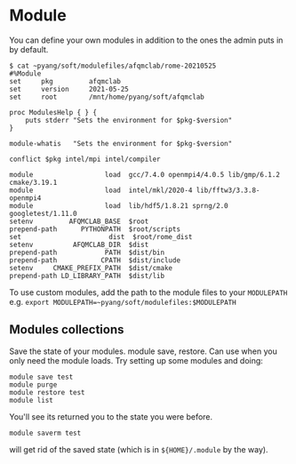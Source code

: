 # Module

You can define your own modules in addition to the ones the admin puts in by default.
```
$ cat ~pyang/soft/modulefiles/afqmclab/rome-20210525
#%Module
set 	pkg     	afqmclab
set 	version 	2021-05-25
set 	root    	/mnt/home/pyang/soft/afqmclab
 
proc ModulesHelp { } {
	puts stderr "Sets the environment for $pkg-$version"
}
 
module-whatis   "Sets the environment for $pkg-$version"
 
conflict $pkg intel/mpi intel/compiler
 
module                  load  gcc/7.4.0 openmpi4/4.0.5 lib/gmp/6.1.2 cmake/3.19.1 
module                  load  intel/mkl/2020-4 lib/fftw3/3.3.8-openmpi4
module                  load  lib/hdf5/1.8.21 sprng/2.0 googletest/1.11.0
setenv         AFQMCLAB_BASE  $root
prepend-path      PYTHONPATH  $root/scripts
set 	                 dist  $root/rome_dist
setenv          AFQMCLAB_DIR  $dist
prepend-path            PATH  $dist/bin
prepend-path           CPATH  $dist/include
setenv     CMAKE_PREFIX_PATH  $dist/cmake
prepend-path LD_LIBRARY_PATH  $dist/lib
```

To use custom modules, add the path to the module files to your `MODULEPATH` e.g.
`export MODULEPATH=~pyang/soft/modulefiles:$MODULEPATH`

## Modules collections
Save the state of your modules. module save, restore. Can use when you only need the module loads. 
Try setting up some modules and doing:
```
module save test
module purge 
module restore test
module list
```
You'll see its returned you to the state you were before.
```
module saverm test
``` 
will get rid of the saved state (which is in `${HOME}/.module` by the way).
